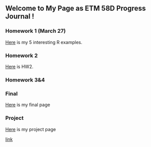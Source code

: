 
## Welcome to My Page as ETM 58D Progress Journal !

### Homework 1 (March 27)

[Here](https://rpubs.com/senatorlakk/882841) is my 5 interesting R examples.

### Homework 2
[Here](https://rpubs.com/senatorlakk/907941) is HW2.

### Homework 3&4


### Final
[Here](https://rpubs.com/senatorlakk/911367) is my final page

### Project
[Here](https://rpubs.com/senatorlakk/913891) is my project page

[link](https://moodle.boun.edu.tr/login/)

